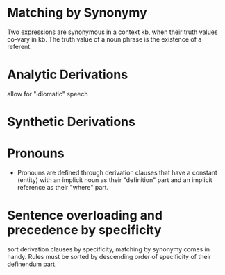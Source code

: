 # Matching by Synonymy

Two expressions are synonymous in a context kb, when their truth values co-vary in kb. 
The truth value of a noun phrase is the existence of a referent.

# Analytic Derivations

allow for "idiomatic" speech

# Synthetic Derivations

# Pronouns

- Pronouns are defined through derivation clauses that have a constant (entity) with an implicit noun as their "definition" part and an implicit reference as their "where" part.

# Sentence overloading and precedence by specificity

sort derivation clauses by specificity, matching by synonymy comes in handy. Rules must be sorted by descending order of specificity of their definendum part.


